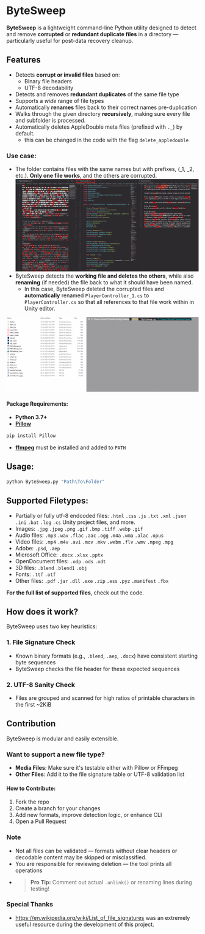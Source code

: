 # ByteSweep
**ByteSweep** is a lightweight command-line Python utility designed to detect and remove **corrupted** or **redundant duplicate files** in a directory — particularly useful for post-data recovery cleanup.

## Features
- Detects **corrupt or invalid files** based on:
  - Binary file headers
  - UTF-8 decodability
- Detects and removes **redundant duplicates** of the same file type
- Supports a *wide* range of file types
- Automatically **renames** files back to their correct names pre-duplication
- Walks through the given directory **recursively**, making sure every file and subfolder is processed.
- Automatically deletes AppleDouble meta files (prefixed with `._`) by default.
  - this can be changed in the code with the flag `delete_appledouble`
  
### Use case:
- The folder contains files with the same names but with prefixes, (_1, _2, etc.). **Only one file works**, and the others are corrupted.
![demo image showing 3 copies of corrupted files with only one having valid data](demo.png)
- ByteSweep detects the **working file and deletes the others**, while also **renaming** (if needed) the file back to what it should have been named.
  - In this case, ByteSweep deleted the corrupted files and **automatically** renamed `PlayerController_1.cs` to `PlayerController.cs` so that all references to that file work within in Unity editor.

![gif showcasing the tool](demo.gif)
#### Package Requirements:
- **Python 3.7+**
- **[Pillow](https://pypi.org/project/Pillow/)**
```bash
pip install Pillow
```
- **[ffmpeg](https://www.ffmpeg.org/download.html)** must be installed and added to `PATH`

## Usage:
```bash
python ByteSweep.py "Path\To\Folder"
```

## Supported Filetypes:
- Partially or fully utf-8 endcoded files: `.html` `.css` `.js` `.txt` `.xml` `.json` `.ini` `.bat` `.log` `.cs` Unity project files, and more.
- Images: `.jpg` `.jpeg` `.png` `.gif` `.bmp` `.tiff` `.webp` `.gif`
- Audio files:  `.mp3` `.wav` `.flac` `.aac` `.ogg` `.m4a` `.wma` `.alac` `.opus`
- Video files: `.mp4` `.m4v` `.avi` `.mov` `.mkv` `.webm` `.flv` `.wmv` `.mpeg` `.mpg`
- Adobe: `.psd`, `.aep`
- Microsoft Office: `.docx` `.xlsx` `.pptx`
- OpenDocument files: `.odp` `.ods` `.odt`
- 3D files: `.blend` `.blend1` `.obj`
- Fonts: `.ttf` `.otf`
- Other files: `.pdf` `.jar` `.dll` `.exe` `.zip` `.ess` `.pyz` `.manifest` `.fbx`

**For the full list of supported files**, check out the code.

## How does it work?
ByteSweep uses two key heuristics:
### 1. **File Signature Check**
- Known binary formats (e.g., `.blend`, `.aep`, `.docx`) have consistent starting byte sequences
- ByteSweep checks the file header for these expected sequences
### 2. **UTF-8 Sanity Check**
- Files are grouped and scanned for high ratios of printable characters in the first \~2KiB

## Contribution
ByteSweep is modular and easily extensible.

### Want to support a new file type?
- **Media Files**: Make sure it's testable either with Pillow or FFmpeg
- **Other Files**: Add it to the file signature table or UTF-8 validation list

#### How to Contribute:
1. Fork the repo
2. Create a branch for your changes
3. Add new formats, improve detection logic, or enhance CLI
4. Open a Pull Request

### Note
- Not all files can be validated — formats without clear headers or decodable content may be skipped or misclassified.
- You are responsible for reviewing deletion — the tool prints all operations
- > **Pro Tip:** Comment out actual `.unlink()` or renaming lines during testing!

### Special Thanks
- https://en.wikipedia.org/wiki/List_of_file_signatures was an extremely useful resource during the development of this project.
